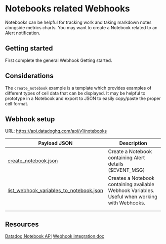 # Notebooks related Webhooks
Notebooks can be helpful for tracking work and taking markdown notes alongside metrics charts. You may want to create a Notebook related to an Alert notification.

## Getting started
First complete the general Webhook Getting started.

## Considerations
The `create_notebook` example is a template which provides examples of different types of cell data that can be displayed. It may be helpful to prototype in a Notebook and export to JSON to easily copy/paste the proper cell format.

## Webhook setup
URL: https://api.datadoghq.com/api/v1/notebooks

| Payload JSON                            | Description                                                                                   |
|-----------------------------------------|-----------------------------------------------------------------------------------------------|
| [create_notebook.json ](/webhooks/Notebooks/create_notebook.json)                   | Create a Notebook containing Alert details ($EVENT_MSG)                                       |
| [list_webhook_variables_to_notebook.json](/webhooks/Notebooks/list_webhook_variables_to_notebook.json) | Creates a Notebook containing available Webhook Variables. Useful when working with Webhooks. |
|                                         |                                                                                               |
|                                         |                                                                                               |

## Resources
[Datadog Notebook API](https://docs.datadoghq.com/api/latest/notebooks/)
[Webhook integration doc](https://docs.datadoghq.com/integrations/webhooks)